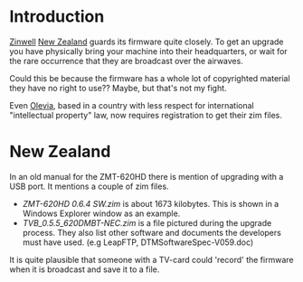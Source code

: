 # Introduction #

[Zinwell](Zinwell.md) [New Zealand](NewZealand.md) guards its firmware quite closely. To get an upgrade you have physically bring your machine into their headquarters, or wait for the rare occurrence that they are broadcast over the airwaves.

Could this be because the firmware has a whole lot of copyrighted material they have no right to use?? Maybe, but that's not my fight.

Even [Olevia](Olevia.md), based in a country with less respect for international "intellectual property" law, now requires registration to get their zim files.

# New Zealand #
In an old manual for the ZMT-620HD there is mention of upgrading with a USB port. It mentions a couple of zim files.

  * _ZMT-620HD 0.6.4 SW.zim_ is about 1673 kilobytes. This is shown in a Windows Explorer window as an example.
  * _TVB\_0.5.5\_620DMBT-NEC.zim_ is a file pictured during the upgrade process. They also list other software and documents the developers must have used. (e.g LeapFTP, DTMSoftwareSpec-V059.doc)

It is quite plausible that someone with a TV-card could 'record' the firmware when it is broadcast and save it to a file.
